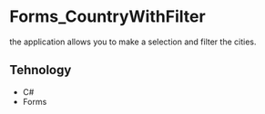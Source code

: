 # Forms_CountryWithFilter
the application allows you to make a selection and filter the cities.

## Tehnology
- C#
- Forms
